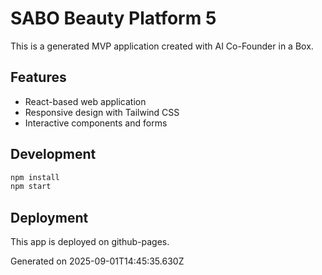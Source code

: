 # SABO Beauty Platform 5

This is a generated MVP application created with AI Co-Founder in a Box.

## Features
- React-based web application
- Responsive design with Tailwind CSS
- Interactive components and forms

## Development
```bash
npm install
npm start
```

## Deployment
This app is deployed on github-pages.

Generated on 2025-09-01T14:45:35.630Z
